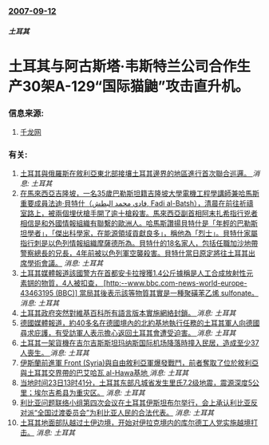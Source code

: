 ### [2007-09-12](/news/2007/09/12/index.md)

##### 土耳其
# 土耳其与阿古斯塔·韦斯特兰公司合作生产30架A-129“国际猫鼬”攻击直升机。




### 信息来源:

1. [千龙网](https://web.archive.org/web/20150619181244/http://mil.qianlong.com/37076/2007/09/13/135@4056636.htm)

### 有关:

1. [土耳其與俄羅斯在敘利亞東北部接壤土耳其邊界的地區進行首次聯合巡邏。 ](/zh/news/2019/11/1/土耳其與俄羅斯在敘利亞東北部接壤土耳其邊界的地區進行首次聯合巡邏.md) _消息: 土耳其_
2. [在馬來西亞吉隆坡，一名35歲巴勒斯坦籍吉隆坡大學電機工程學講師兼哈馬斯重要成員法迪·貝特什（فادي محمد البطش, Fadi al-Batsh），清晨在前往祈禱室路上，被兩個埋伏槍手開了逾十槍殺害。馬來西亞副首相阿末扎希指行兇者相信是和外國情報組織有聯繫的歐洲人。哈馬斯讚揚貝特什是「年輕的巴勒斯坦學者」，「傑出科學家，在能源領域貢獻良多」，稱他為「烈士」。貝特什家屬指行刺是以色列情報組織摩薩德所為。貝特什的18名家人，包括任職加沙地帶警察總長的兄長，4年前被以色列軍空襲殺害。貝特什當日原定將往土耳其出席學術會議。](/zh/news/2018/04/21/在馬來西亞吉隆坡-一名35歲巴勒斯坦籍吉隆坡大學電機工程學講師兼哈馬斯重要成員法迪-貝特什-فادي-محمد-البط.md) _消息: 土耳其_
3. [土耳其媒體報道該國警方在首都安卡拉搜獲1.4公斤據稱是人工合成放射性元素锎的物質，4人被扣查， [http:--www.bbc.com-news-world-europe-43463195 (BBC)] 當局其後表示該等物質其實是一種聚磺苯乙烯 sulfonate。](/zh/news/2018/03/19/土耳其媒體報道該國警方在首都安卡拉搜獲14公斤據稱是人工合成放射性元素锎的物質-4人被扣查-http-www.md) _消息: 土耳其_
4. [土耳其政府突然對維基百科所有語言版本實施網絡封鎖。 ](/zh/news/2017/04/29/土耳其政府突然對維基百科所有語言版本實施網絡封鎖.md) _消息: 土耳其_
5. [德國媒體報道，約40多名在德國境內的北約基地執行任務的土耳其軍人向德國尋求庇護，有受訪軍人表示擔心返回土耳其會遭受迫害。 ](/zh/news/2017/01/28/德國媒體報道-約40多名在德國境內的北約基地執行任務的土耳其軍人向德國尋求庇護-有受訪軍人表示擔心返回土耳其會遭受迫害.md) _消息: 土耳其_
6. [土耳其一架貨機在吉尔吉斯斯坦玛纳斯国际机场降落時撞入民居，造成至少37人喪生。 ](/zh/news/2017/01/16/土耳其一架貨機在吉尔吉斯斯坦玛纳斯国际机场降落時撞入民居-造成至少37人喪生.md) _消息: 土耳其_
7. [ 伊斯蘭前進軍 Front (Syria)與自由敘利亞軍爆發戰鬥，前者奪取了位於敘利亞與土耳其交界帶的巴艾哈瓦 al-Hawa基地 ](/zh/news/2013/12/7/伊斯蘭前進軍-Front-Syria-與自由敘利亞軍爆發戰鬥-前者奪取了位於敘利亞與土耳其交界帶的巴艾哈瓦-al-H.md) _消息: 土耳其_
8. [ 当地时间23日13时41分，土耳其东部凡城省发生里氏7.2级地震，震源深度5公里；埃尔吉希县为重灾区。](/zh/news/2011/10/23/当地时间23日13时41分-土耳其东部凡城省发生里氏72级地震-震源深度5公里-埃尔吉希县为重灾区.md) _消息: 土耳其_
9. [利比亚问题联络小组第四次会议在土耳其伊斯坦布尔举行，会上承认利比亚反对派“全国过渡委员会”为利比亚人民的合法代表。](/zh/news/2011/07/15/利比亚问题联络小组第四次会议在土耳其伊斯坦布尔举行-会上承认利比亚反对派-全国过渡委员会-为利比亚人民的合法代表.md) _消息: 土耳其_
10. [土耳其地面部队越过土伊边境，开始对伊拉克境内的库尔德工人党实施越境打击。](/zh/news/2008/02/21/土耳其地面部队越过土伊边境-开始对伊拉克境内的库尔德工人党实施越境打击.md) _消息: 土耳其_
